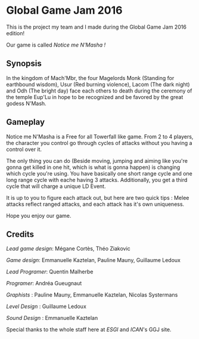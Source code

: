 # Global Game Jam 2016
This is the project my team and I made during the Global Game Jam 2016 edition!

Our game is called *Notice me N'Masha !*

## Synopsis
In the kingdom of Mach'Mbr, the four Magelords Monk (Standing for earthbound wisdom), Usur (Red burning violence), Lacom (The dark night) and Odh (The bright day) face each others to death during the ceremony of the temple Eup'Lu in hope to be recognized and be favored by the great godess N'Mash.

## Gameplay
Notice me N'Masha is a Free for all Towerfall like game. From 2 to 4 players, the character you control go through cycles of attacks without you having a control over it.

The only thing you can do (Beside moving, jumping and aiming like you're gonna get killed in one hit, which is what is gonna happen) is changing which cycle you're using. You have basically one short range cycle and one long range cycle with eache having 3 attacks. Additionally, you get a third cycle that will charge a unique LD Event.

It is up to you to figure each attack out, but here are two quick tips : Melee attacks reflect ranged attacks, and each attack has it's own uniqueness.

Hope you enjoy our game.

## Credits
*Lead game design*: Mégane Cortès, Théo Ziakovic

*Game design*: Emmanuelle Kaztelan, Pauline Mauny, Guillaume Ledoux

*Lead Programer*: Quentin Malherbe

*Programer*: Andréa Gueugnaut

*Graphists* : Pauline Mauny, Emmanuelle Kaztelan, Nicolas Systermans

*Level Design* : Guillaume Ledoux

*Sound Design* : Emmanuelle Kaztelan

Special thanks to the whole staff here at *ESGI* and *ICAN*'s GGJ site.
